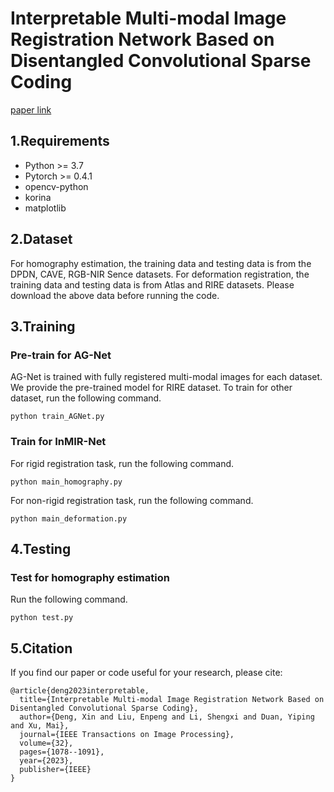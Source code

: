 # Interpretable Multi-modal Image Registration Network Based on Disentangled Convolutional Sparse Coding
[paper link](https://ieeexplore.ieee.org/abstract/document/10034541)

## 1.Requirements
- Python >= 3.7
- Pytorch >= 0.4.1
- opencv-python
- korina
- matplotlib

## 2.Dataset
For homography estimation, the training data and testing data is from the DPDN, CAVE, RGB-NIR Sence datasets. For deformation registration, the training data and testing data is from Atlas and RIRE datasets. Please download the above data before running the code.

## 3.Training
### Pre-train for AG-Net
AG-Net is trained with fully registered multi-modal images for each dataset. We provide the pre-trained model for RIRE dataset. To train for other dataset, run the following command.
```
python train_AGNet.py
```
### Train for InMIR-Net
For rigid registration task, run the following command.
```
python main_homography.py
```

For non-rigid registration task, run the following command.
```
python main_deformation.py
```

## 4.Testing
### Test for homography estimation
Run the following command.
```
python test.py
```


## 5.Citation
If you find our paper or code useful for your research, please cite:
```
@article{deng2023interpretable,
  title={Interpretable Multi-modal Image Registration Network Based on Disentangled Convolutional Sparse Coding},
  author={Deng, Xin and Liu, Enpeng and Li, Shengxi and Duan, Yiping and Xu, Mai},
  journal={IEEE Transactions on Image Processing},
  volume={32},
  pages={1078--1091},
  year={2023},
  publisher={IEEE}
}
```
